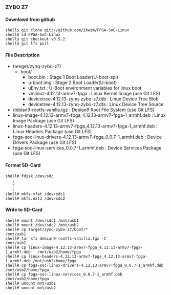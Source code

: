 ### ZYBO Z7

#### Downlowd from github

```
shell$ git clone git://github.com/ikwzm/FPGA-SoC-Linux
shell$ cd FPGA-SoC-Linux
shell$ git checkout v0.5.2
shell$ git lfs pull
```

#### File Description

 * tareget/zynq-zybo-z7/
   + boot/
     - boot.bin                                                    : Stage 1 Boot Loader(U-boot-spl)
     - u-boot.img                                                  : Stage 2 Boot Loader(U-boot)
     - uEnv.txt                                                    : U-Boot environment variables for linux boot
     - vmlinuz-4.12.13-armv7-fpga                                  : Linux Kernel Image       (use Git LFS)
     - devicetree-4.12.13-zynq-zybo-z7.dtb                         : Linux Device Tree Blob   
     - devicetree-4.12.13-zynq-zybo-z7.dts                         : Linux Device Tree Source
 * debian9-rootfs-vanilla.tgz                                      : Debian9 Root File System (use Git LFS)
 * linux-image-4.12.13-armv7-fpga_4.12.13-armv7-fpga-1_armhf.deb   : Linux Image Package      (use Git LFS)
 * linux-headers-4.12.13-armv7-fpga_4.12.13-armv7-fpga-1_armhf.deb : Linux Headers Package    (use Git LFS)
 * fpga-soc-linux-drivers-4.12.13-armv7-fpga_0.0.7-1_armhf.deb     : Device Drivers Package   (use Git LFS)
 * fpga-soc-linux-services_0.0.7-1_armhf.deb                       : Device Services Package  (use Git LFS)

#### Format SD-Card

````
shell# fdisk /dev/sdc
   :
   :
   :
shell# mkfs-vfat /dev/sdc1
shell# mkfs.ext3 /dev/sdc2
````

#### Write to SD-Card

````
shell# mount /dev/sdc1 /mnt/usb1
shell# mount /dev/sdc2 /mnt/usb2
shell# cp target/zynq-zybo-z7/boot/*                                      /mnt/usb1
shell# tar xfz debian9-rootfs-vanilla.tgz -C                              /mnt/usb2
shell# cp linux-image-4.12.13-armv7-fpga_4.12.13-armv7-fpga-1_armhf.deb   /mnt/usb2/home/fpga
shell# cp linux-headers-4.12.13-armv7-fpga_4.12.13-armv7-fpga-1_armhf.deb /mnt/usb2/home/fpga
shell# cp fpga-soc-linux-drivers-4.12.13-armv7-fpga_0.0.7-1_armhf.deb     /mnt/usb2/home/fpga
shell# cp fpga-soc-linux-services_0.0.7-1_armhf.deb                       /mnt/usb2/home/fpga
shell# umount mnt/usb1
shell# umount mnt/usb2
````

